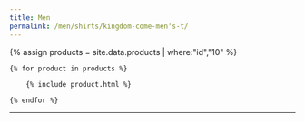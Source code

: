 ```yaml
---
title: Men
permalink: /men/shirts/kingdom-come-men's-t/
---
```


<div>
    {% assign products = site.data.products | where:"id","10" %}

    {% for product in products %}

        {% include product.html %}

    {% endfor %}

</div>

***
